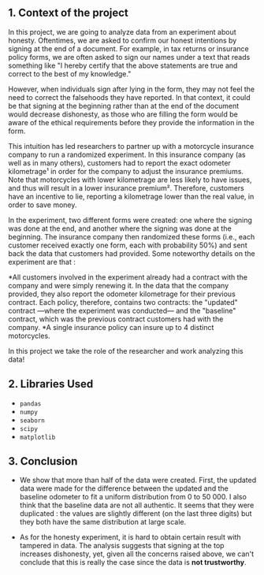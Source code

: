 ## 1. Context of the project

In this project, we are going to analyze data from an experiment about honesty. Oftentimes, we are asked to confirm our honest intentions by signing at the end of a document. For example, in tax returns or insurance policy forms, we are often asked to sign our names under a text that reads something like "I hereby certify that the above statements are true and correct to the best of my knowledge."

However, when individuals sign after lying in the form, they may not feel the need to correct the falsehoods they have reported. In that context, it could be that signing at the beginning rather than at the end of the document would decrease dishonesty, as those who are filling the form would be aware of the ethical requirements before they provide the information in the form.

This intuition has led researchers to partner up with a motorcycle insurance company to run a randomized experiment. In this insurance company (as well as in many others), customers had to report the exact odometer kilometrage¹ in order for the company to adjust the insurance premiums. Note that motorcycles with lower kilometrage are less likely to have issues, and thus will result in a lower insurance premium². Therefore, customers have an incentive to lie, reporting a kilometrage lower than the real value, in order to save money.

In the experiment, two different forms were created: one where the signing was done at the end, and another where the signing was done at the beginning. The insurance company then randomized these forms (i.e., each customer received exactly one form, each with probability 50%) and sent back the data that customers had provided. Some noteworthy details on the experiment are that :

*All customers involved in the experiment already had a contract with the company and were simply renewing it. In the data that the company provided, they also report the odometer kilometrage for their previous contract. Each policy, therefore, contains two contracts: the "updated" contract —where the experiment was conducted— and the "baseline" contract, which was the previous contract customers had with the company.
*A single insurance policy can insure up to 4 distinct motorcycles.

In this project we take the role of the researcher and work analyzing this data!


## 2. Libraries Used
- `pandas`
- `numpy`
- `seaborn`
- `scipy`
- `matplotlib`

## 3. Conclusion 

* We show that more than half of the data were created. First, the updated data were made for the difference between the updated and the baseline odometer to fit a uniform distribution from 0 to 50 000. I also think that the baseline data are not all authentic. It seems that they were duplicated : the values are slightly different (on the last three digits) but they both have the same distribution at large scale.

* As for the honesty experiment, it is hard to obtain certain result with tampered in data. The analysis suggests that signing at the top increases dishonesty, yet, given all the concerns raised above, we can't conclude that this is really the case since the data is **not trustworthy**.
